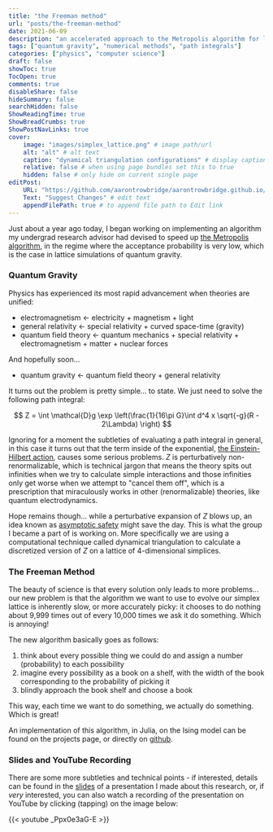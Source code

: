 ```yaml
---
title: "the Freeman method"
url: "posts/the-freeman-method"
date: 2021-06-09 
description: "an accelerated approach to the Metropolis algorithm for lattice quantum gravity"
tags: ["quantum gravity", "numerical methods", "path integrals"]
categories: ["physics", "computer science"] 
draft: false
showToc: true
TocOpen: true 
comments: true 
disableShare: false
hideSummary: false 
searchHidden: false
ShowReadingTime: true
ShowBreadCrumbs: true
ShowPostNavLinks: true 
cover:
    image: "images/simplex_lattice.png" # image path/url
    alt: "alt" # alt text
    caption: "dynamical triangulation configurations" # display caption under cover
    relative: false # when using page bundles set this to true
    hidden: false # only hide on current single page
editPost:
    URL: "https://github.com/aarontrowbridge/aarontrowbridge.github.io/content"
    Text: "Suggest Changes" # edit text
    appendFilePath: true # to append file path to Edit link
---
```



Just about a year ago today, I began working on implementing an algorithm my undergrad research advisor had devised to speed up [the Metropolis algorithm](https://en.wikipedia.org/wiki/Metropolis-Hastings_algorithm), in the regime where the acceptance probability is very low, which is the case in lattice simulations of quantum gravity. 

### Quantum Gravity

Physics has experienced its most rapid advancement when theories are unified:

- electromagnetism $\leftarrow$ electricity + magnetism + light
- general relativity $\leftarrow$ special relativity + curved space-time (gravity)
- quantum field theory $\leftarrow$ quantum mechanics + special relativity + electromagnetism + matter + nuclear forces

And hopefully soon...

- quantum gravity $\leftarrow$ quantum field theory + general relativity

It turns out the problem is pretty simple... to state. We just need to solve the following path integral:

$$
Z = \int \mathcal{D}g \exp \left(\frac{1}{16\pi G}\int d^4 x \sqrt{-g}(R - 2\Lambda) \right) 
$$

Ignoring for a moment the subtleties of evaluating a path integral in general, in this case it turns out that the term inside of the exponential, [the Einstein-Hilbert action](https://en.wikipedia.org/wiki/Einstein-Hilbert_action), causes some serious problems. $Z$ is perturbatively non-renormalizable, which is technical jargon that means the theory spits out infinities when we try to calculate simple interactions and those infinities only get worse when we attempt to "cancel them off", which is a prescription that miraculously works in other (renormalizable) theories, like quantum electrodynamics.  

Hope remains though... while a perturbative expansion of $Z$ blows up, an idea known as [asymptotic safety](https://en.wikipedia.org/wiki/Asymptotic_safety_in_quantum_gravity) might save the day. This is what the group I became a part of is working on.  More specifically we are using a computational technique called dynamical triangulation to calculate a discretized version of $Z$ on a lattice of 4-dimensional simplices.

### The Freeman Method 

The beauty of science is that every solution only leads to more problems... our new problem is that the algorithm we want to use to evolve our simplex lattice is inherently slow, or more accurately picky: it chooses to do nothing about 9,999 times out of every 10,000 times we ask it do something. Which is annoying!

The new algorithm basically goes as follows:

1. think about every possible thing we could do and assign a number (probability) to each possibility
2. imagine every possibility as a book on a shelf, with the width of the book corresponding to the probability of picking it
3. blindly approach the book shelf and choose a book

This way, each time we want to do something, we actually do something.  Which is great!

An implementation of this algorithm, in Julia, on the Ising model can be found on the projects page, or directly on [github](https://github.com/aarontrowbridge/Ising).

### Slides and YouTube Recording

There are some more subtleties and technical points - if interested, details can be found in the [slides](/notes/quantum_gravity_pres.pdf) of a presentation I made about this research, or, if *very* interested, you can also watch a recording of the presentation on YouTube by clicking (tapping) on the image below:


{{< youtube _Ppx0e3aG-E >}}